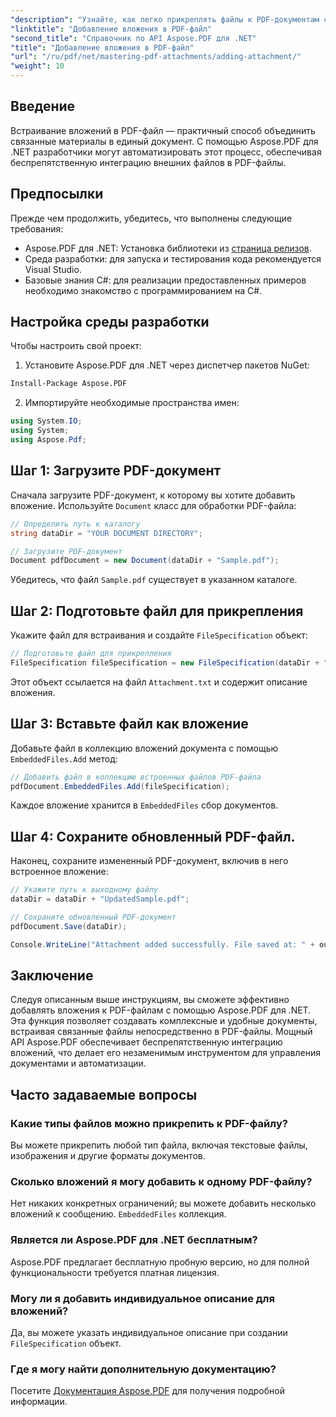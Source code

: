 ```yaml
---
"description": "Узнайте, как легко прикреплять файлы к PDF-документам с помощью Aspose.PDF для .NET. Следуйте нашему пошаговому руководству, чтобы расширить функциональность PDF-документов с помощью встроенных файлов."
"linktitle": "Добавление вложения в PDF-файл"
"second_title": "Справочник по API Aspose.PDF для .NET"
"title": "Добавление вложения в PDF-файл"
"url": "/ru/pdf/net/mastering-pdf-attachments/adding-attachment/"
"weight": 10
---
```


## Введение  

Встраивание вложений в PDF-файл — практичный способ объединить связанные материалы в единый документ. С помощью Aspose.PDF для .NET разработчики могут автоматизировать этот процесс, обеспечивая беспрепятственную интеграцию внешних файлов в PDF-файлы.  

## Предпосылки  

Прежде чем продолжить, убедитесь, что выполнены следующие требования:  

- Aspose.PDF для .NET: Установка библиотеки из [страница релизов](https://releases.aspose.com/pdf/net/).  
- Среда разработки: для запуска и тестирования кода рекомендуется Visual Studio.  
- Базовые знания C#: для реализации предоставленных примеров необходимо знакомство с программированием на C#.  

## Настройка среды разработки  

Чтобы настроить свой проект:  

1. Установите Aspose.PDF для .NET через диспетчер пакетов NuGet:  
```bash
Install-Package Aspose.PDF
```  
2. Импортируйте необходимые пространства имен:  

```csharp
using System.IO;
using System;
using Aspose.Pdf;
``` 

## Шаг 1: Загрузите PDF-документ  

Сначала загрузите PDF-документ, к которому вы хотите добавить вложение. Используйте `Document` класс для обработки PDF-файла:  

```csharp
// Определить путь к каталогу
string dataDir = "YOUR DOCUMENT DIRECTORY";

// Загрузите PDF-документ
Document pdfDocument = new Document(dataDir + "Sample.pdf");
```  

Убедитесь, что файл `Sample.pdf` существует в указанном каталоге.  

## Шаг 2: Подготовьте файл для прикрепления  

Укажите файл для встраивания и создайте `FileSpecification` объект:  

```csharp
// Подготовьте файл для прикрепления
FileSpecification fileSpecification = new FileSpecification(dataDir + "Attachment.txt", "Description of the attached file");
```  

Этот объект ссылается на файл `Attachment.txt` и содержит описание вложения.  

## Шаг 3: Вставьте файл как вложение  

Добавьте файл в коллекцию вложений документа с помощью `EmbeddedFiles.Add` метод:  

```csharp
// Добавить файл в коллекцию встроенных файлов PDF-файла
pdfDocument.EmbeddedFiles.Add(fileSpecification);
```  

Каждое вложение хранится в `EmbeddedFiles` сбор документов.  

## Шаг 4: Сохраните обновленный PDF-файл.  

Наконец, сохраните измененный PDF-документ, включив в него встроенное вложение:  

```csharp
// Укажите путь к выходному файлу
dataDir = dataDir + "UpdatedSample.pdf";

// Сохраните обновленный PDF-документ
pdfDocument.Save(dataDir);

Console.WriteLine("Attachment added successfully. File saved at: " + outputFile);
```  

## Заключение  

Следуя описанным выше инструкциям, вы сможете эффективно добавлять вложения к PDF-файлам с помощью Aspose.PDF для .NET. Эта функция позволяет создавать комплексные и удобные документы, встраивая связанные файлы непосредственно в PDF-файлы. Мощный API Aspose.PDF обеспечивает беспрепятственную интеграцию вложений, что делает его незаменимым инструментом для управления документами и автоматизации.  

## Часто задаваемые вопросы  

### Какие типы файлов можно прикрепить к PDF-файлу?  
Вы можете прикрепить любой тип файла, включая текстовые файлы, изображения и другие форматы документов.  

### Сколько вложений я могу добавить к одному PDF-файлу?  
Нет никаких конкретных ограничений; вы можете добавить несколько вложений к сообщению. `EmbeddedFiles` коллекция.  

### Является ли Aspose.PDF для .NET бесплатным?  
Aspose.PDF предлагает бесплатную пробную версию, но для полной функциональности требуется платная лицензия.  

### Могу ли я добавить индивидуальное описание для вложений?  
Да, вы можете указать индивидуальное описание при создании `FileSpecification` объект.  

### Где я могу найти дополнительную документацию?  
Посетите [Документация Aspose.PDF](https://reference.aspose.com/pdf/net/) для получения подробной информации.
